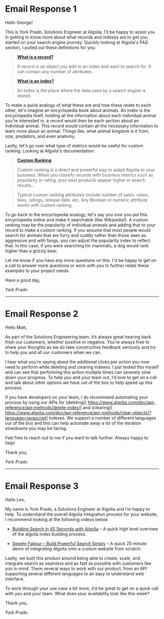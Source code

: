 # Email Response 1

Hello George!


This is York Prado, Solutions Engineer at Algolia. I'll be happy to assist you in getting to know more about what records and indexes are to get you started on your search engine journey. Quickly looking at Algolia's FAQ section, I pulled out these definitions for you:

 

> [**What is a record?**](https://www.algolia.com/doc/faq/basics/what-is-a-record/)

> A record is an object you add to an index and want to search for. It can contain any number of attributes.

 

> [**What is an index?**](https://www.algolia.com/doc/faq/basics/what-is-an-index/)

> An index is the place where the data used by a search engine is stored.

 

To make a quick analogy of what these are and how these relate to each other, let's imagine an encyclopedia book about animals. An index is the encyclopedia itself, holding all the information about each individual animal you're interested in. a record would then be each section about an individual animal. This record would contain all the necessary information to learn more about an animal. Things like, what animal kingdom is it from, size, predators, and even anatomy.

 

Lastly, let's go over what type of metrics would be useful for custom ranking. Looking at Algolia's documentation:

 

> [**Custom Ranking**](https://www.algolia.com/doc/guides/managing-results/must-do/custom-ranking/)

> Custom ranking is a direct and powerful way to adapt Algolia to your business. When you classify records with business metrics such as popularity or rating, your best products appear higher in search results...

> Typical custom ranking attributes include number of sales, views, likes, ratings, release date, etc. Any Boolean or numeric attribute works with custom ranking.

 

To go back to the encyclopedia analogy, let's say you now you put this encyclopedia online and make it searchable (like Wikipedia!). A custom ranking may be the popularity of individual animals and adding that to your record to make a custom ranking. If you assume that most people would search for animals that are furry and cuddly rather than those seen as aggressive and with fangs, you can adjust the popularity index to reflect that. In this case, if you were searching for mammals, a dog would rank higher than a grizzly bear.

 

Let me know if you have any more questions on this. I'd be happy to get on a call to answer more questions or work with you to further relate these examples to your project needs.

 

Have a good day,

 

York Prado

 

 ---

 # Email Response 2

Hello Matt,

 

As part of the Solutions Engineering team, it’s always great hearing back from our customers, whether positive or negative. You’re always free to share your thoughts as we do take constructive feedback seriously and try to help you and all our customers when we can.

 

I hear what you’re saying about the additional clicks per action you now need to perform while deleting and clearing indexes. I just tested this myself and can see that performing this action multiple times can severely slow down your progress. To help you and your team out, I’d love to get on a call and talk about other options we have out of the box to help speed up this process.

 

If you have developers on your team, I do recommend automating your process by using our APIs for (deleting)[ https://www.algolia.com/doc/api-reference/api-methods/delete-index/] and (clearing)[ https://www.algolia.com/doc/api-reference/api-methods/clear-objects/?language=javascript] indexes. We support a number of different languages out of the box and this can help automate away a lot of the iteration slowdowns you may be facing.

 

Feel free to reach out to me if you want to talk further. Always happy to help!

Thank you,

York Prado

 

 

 ---

 # Email Response 3

Hello Leo,

 

My name is York Prado, a Solutions Engineer at Algolia and I’m happy to help. To understand the overall Algolia integration process for your website, I recommend looking at the following videos below:

 

* [Building Search in 45 Seconds with Algolia](https://www.youtube.com/watch?v=IYY5RM1sBC0) – A quick high level overview of the algolia index building process.

* [Sepehr Fakour – Build Powerful Search Simply]( https://www.youtube.com/watch?v=jQ4lhYevBy0) – A quick 25 minute demo of integrating Algolia onto a custom website from scratch.

 

Lastly, we built this product around being able to create, scale, and integrate search as seamless and as fast as possible with customers like you in mind. There several ways to work with our product, from an API supporting several different languages to an easy to understand web interface.

 

To work through your use case a bit more, it’d be great to get on a quick call with you and your team. What does your availability look like this week?

Thank you,

York Prado
